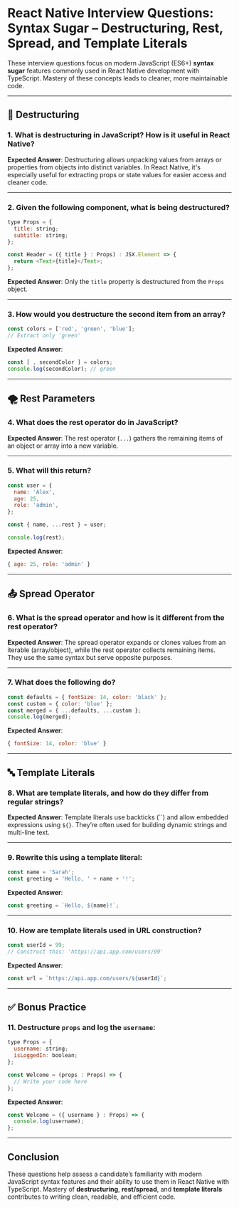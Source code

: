 # React Native Interview Questions: Syntax Sugar – Destructuring, Rest, Spread, and Template Literals

These interview questions focus on modern JavaScript (ES6+) **syntax sugar** features commonly used in React Native development with TypeScript. Mastery of these concepts leads to cleaner, more maintainable code.

---

## 🧩 Destructuring

### 1. What is destructuring in JavaScript? How is it useful in React Native?

**Expected Answer**: Destructuring allows unpacking values from arrays or properties from objects into distinct variables. In React Native, it's especially useful for extracting props or state values for easier access and cleaner code.

---

### 2. Given the following component, what is being destructured?

```js
type Props = {
  title: string;
  subtitle: string;
};

const Header = ({ title } : Props) : JSX.Element => {
  return <Text>{title}</Text>;
};
```

**Expected Answer**: Only the `title` property is destructured from the `Props` object.

---

### 3. How would you destructure the second item from an array?

```js
const colors = ['red', 'green', 'blue'];
// Extract only 'green'
```

**Expected Answer**:

```js
const [ , secondColor ] = colors;
console.log(secondColor); // green
```

---

## 🌪 Rest Parameters

### 4. What does the rest operator do in JavaScript?

**Expected Answer**: The rest operator (`...`) gathers the remaining items of an object or array into a new variable.

---

### 5. What will this return?

```js
const user = {
  name: 'Alex',
  age: 25,
  role: 'admin',
};

const { name, ...rest } = user;

console.log(rest);
```

**Expected Answer**:

```js
{ age: 25, role: 'admin' }
```

---

## 📤 Spread Operator

### 6. What is the spread operator and how is it different from the rest operator?

**Expected Answer**: The spread operator expands or clones values from an iterable (array/object), while the rest operator collects remaining items. They use the same syntax but serve opposite purposes.

---

### 7. What does the following do?

```js
const defaults = { fontSize: 14, color: 'black' };
const custom = { color: 'blue' };
const merged = { ...defaults, ...custom };
console.log(merged);
```

**Expected Answer**:

```js
{ fontSize: 14, color: 'blue' }
```

---

## 🔤 Template Literals

### 8. What are template literals, and how do they differ from regular strings?

**Expected Answer**: Template literals use backticks (\`\`) and allow embedded expressions using `${}`. They’re often used for building dynamic strings and multi-line text.

---

### 9. Rewrite this using a template literal:

```js
const name = 'Sarah';
const greeting = 'Hello, ' + name + '!';
```

**Expected Answer**:

```js
const greeting = `Hello, ${name}!`;
```

---

### 10. How are template literals used in URL construction?

```js
const userId = 99;
// Construct this: 'https://api.app.com/users/99'
```

**Expected Answer**:

```js
const url = `https://api.app.com/users/${userId}`;
```

---

## ✅ Bonus Practice

### 11. Destructure `props` and log the `username`:

```js
type Props = {
  username: string;
  isLoggedIn: boolean;
};

const Welcome = (props : Props) => {
  // Write your code here
};
```

**Expected Answer**:

```js
const Welcome = ({ username } : Props) => {
  console.log(username);
};
```

---

## Conclusion

These questions help assess a candidate’s familiarity with modern JavaScript syntax features and their ability to use them in React Native with TypeScript. Mastery of **destructuring**, **rest/spread**, and **template literals** contributes to writing clean, readable, and efficient code.